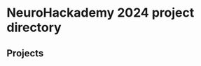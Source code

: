 # NeuroHackademy 2024 project directory

## Projects

### <TITLE>
**Project url(s)**: <GITHUB LINK>, <OTHER LINKS>
**Contributors**: [<Name 1>](https://github.com/<GITHUB HANDLE 1>), [<Name 2>](https://github.com/<GITHUB HANDLE 2>), <ETC> \
**Description of project**: <A PARAGRAPH ABOUT THE PROJECT>
